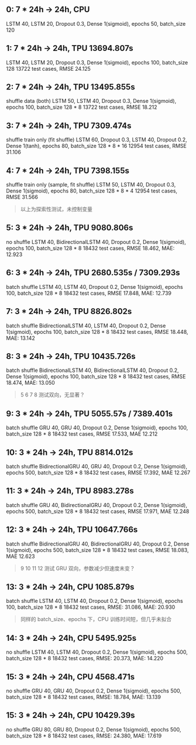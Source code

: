 ## 0: 7 * 24h -> 24h, CPU
LSTM 40, LSTM 20, Dropout 0.3, Dense 1(sigmoid), epochs 50, batch_size 120

## 1: 7 * 24h -> 24h, TPU 13694.807s
LSTM 40, LSTM 20, Dropout 0.3, Dense 1(sigmoid), epochs 100, batch_size 128
13722 test cases, RMSE 24.125

## 2: 7 * 24h -> 24h, TPU 13495.855s
shuffle data (both)
LSTM 50, LSTM 40, Dropout 0.3, Dense 1(sigmoid), epochs 100, batch_size 128 * 8
13722 test cases, RMSE 18.212

## 3: 7 * 24h -> 24h, TPU 7309.474s
shuffle train only (fit shuffle)
LSTM 60, Dropout 0.3, LSTM 40, Dropout 0.2, Dense 1(tanh), epochs 80, batch_size 128 * 8 * 16
12954 test cases, RMSE 31.106

## 4: 7 * 24h -> 24h, TPU 7398.155s
shuffle train only (sample, fit shuffle)
LSTM 50, LSTM 40, Dropout 0.3, Dense 1(sigmoid), epochs 80, batch_size 128 * 8 * 4
12954 test cases, RMSE 31.566

> 以上为探索性测试，未控制变量

## 5: 3 * 24h -> 24h, TPU 9080.806s
no shuffle
LSTM 40, BidirectionalLSTM 40, Dropout 0.2, Dense 1(sigmoid), epochs 100, batch_size 128 * 8
18432 test cases, RMSE 18.462, MAE: 12.923

## 6: 3 * 24h -> 24h, TPU 2680.535s / 7309.293s
batch shuffle
LSTM 40, LSTM 40, Dropout 0.2, Dense 1(sigmoid), epochs 100, batch_size 128 * 8
18432 test cases, RMSE 17.848, MAE: 12.739

## 7: 3 * 24h -> 24h, TPU 8826.802s
batch shuffle
BidirectionalLSTM 40, LSTM 40, Dropout 0.2, Dense 1(sigmoid), epochs 100, batch_size 128 * 8
18432 test cases, RMSE 18.448, MAE: 13.142

## 8: 3 * 24h -> 24h, TPU 10435.726s
batch shuffle
BidirectionalLSTM 40, BidirectionalLSTM 40, Dropout 0.2, Dense 1(sigmoid), epochs 100, batch_size 128 * 8
18432 test cases, RMSE 18.474, MAE: 13.050

> 5 6 7 8 测试双向，无显著？

## 9: 3 * 24h -> 24h, TPU 5055.57s / 7389.401s
batch shuffle
GRU 40, GRU 40, Dropout 0.2, Dense 1(sigmoid), epochs 100, batch_size 128 * 8
18432 test cases, RMSE 17.533, MAE 12.212

## 10: 3 * 24h -> 24h, TPU 8814.012s
batch shuffle
BidirectionalGRU 40, GRU 40, Dropout 0.2, Dense 1(sigmoid), epochs 500, batch_size 128 * 8
18432 test cases, RMSE 17.392, MAE 12.267

## 11: 3 * 24h -> 24h, TPU 8983.278s
batch shuffle
GRU 40, BidirectionalGRU 40, Dropout 0.2, Dense 1(sigmoid), epochs 500, batch_size 128 * 8
18432 test cases, RMSE 17.971, MAE 12.248

## 12: 3 * 24h -> 24h, TPU 10647.766s
batch shuffle
BidirectionalGRU 40, BidirectionalGRU 40, Dropout 0.2, Dense 1(sigmoid), epochs 500, batch_size 128 * 8
18432 test cases, RMSE 18.083, MAE 12.623

> 9 10 11 12 测试 GRU 双向，参数减少但速度未变？

## 13: 3 * 24h -> 24h, CPU 1085.879s
batch shuffle
LSTM 40, LSTM 40, Dropout 0.2, Dense 1(sigmoid), epochs 100, batch_size 128 * 8
18432 test cases, RMSE: 31.086, MAE: 20.930

> 同样的 batch_size、epochs 下，CPU 训练时间短，但几乎未拟合

## 14: 3 * 24h -> 24h, CPU 5495.925s
no shuffle
LSTM 40, LSTM 40, Dropout 0.2, Dense 1(sigmoid), epochs 500, batch_size 128 * 8
18432 test cases, RMSE: 20.373, MAE: 14.220

## 15: 3 * 24h -> 24h, CPU 4568.471s
no shuffle
GRU 40, GRU 40, Dropout 0.2, Dense 1(sigmoid), epochs 500, batch_size 128 * 8
18432 test cases, RMSE: 18.784, MAE: 13.139

## 15: 3 * 24h -> 24h, CPU 10429.39s
no shuffle
GRU 80, GRU 80, Dropout 0.2, Dense 1(sigmoid), epochs 500, batch_size 128 * 8
18432 test cases, RMSE: 24.380, MAE: 17.619